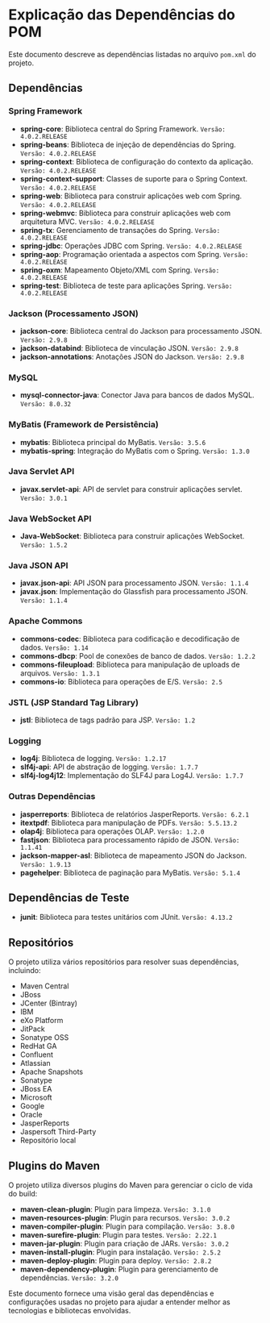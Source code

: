 # Explicação das Dependências do POM

Este documento descreve as dependências listadas no arquivo `pom.xml` do projeto.

## Dependências

### Spring Framework
- **spring-core**: Biblioteca central do Spring Framework. `Versão: 4.0.2.RELEASE`
- **spring-beans**: Biblioteca de injeção de dependências do Spring. `Versão: 4.0.2.RELEASE`
- **spring-context**: Biblioteca de configuração do contexto da aplicação. `Versão: 4.0.2.RELEASE`
- **spring-context-support**: Classes de suporte para o Spring Context. `Versão: 4.0.2.RELEASE`
- **spring-web**: Biblioteca para construir aplicações web com Spring. `Versão: 4.0.2.RELEASE`
- **spring-webmvc**: Biblioteca para construir aplicações web com arquitetura MVC. `Versão: 4.0.2.RELEASE`
- **spring-tx**: Gerenciamento de transações do Spring. `Versão: 4.0.2.RELEASE`
- **spring-jdbc**: Operações JDBC com Spring. `Versão: 4.0.2.RELEASE`
- **spring-aop**: Programação orientada a aspectos com Spring. `Versão: 4.0.2.RELEASE`
- **spring-oxm**: Mapeamento Objeto/XML com Spring. `Versão: 4.0.2.RELEASE`
- **spring-test**: Biblioteca de teste para aplicações Spring. `Versão: 4.0.2.RELEASE`

### Jackson (Processamento JSON)
- **jackson-core**: Biblioteca central do Jackson para processamento JSON. `Versão: 2.9.8`
- **jackson-databind**: Biblioteca de vinculação JSON. `Versão: 2.9.8`
- **jackson-annotations**: Anotações JSON do Jackson. `Versão: 2.9.8`

### MySQL
- **mysql-connector-java**: Conector Java para bancos de dados MySQL. `Versão: 8.0.32`

### MyBatis (Framework de Persistência)
- **mybatis**: Biblioteca principal do MyBatis. `Versão: 3.5.6`
- **mybatis-spring**: Integração do MyBatis com o Spring. `Versão: 1.3.0`

### Java Servlet API
- **javax.servlet-api**: API de servlet para construir aplicações servlet. `Versão: 3.0.1`

### Java WebSocket API
- **Java-WebSocket**: Biblioteca para construir aplicações WebSocket. `Versão: 1.5.2`

### Java JSON API
- **javax.json-api**: API JSON para processamento JSON. `Versão: 1.1.4`
- **javax.json**: Implementação do Glassfish para processamento JSON. `Versão: 1.1.4`

### Apache Commons
- **commons-codec**: Biblioteca para codificação e decodificação de dados. `Versão: 1.14`
- **commons-dbcp**: Pool de conexões de banco de dados. `Versão: 1.2.2`
- **commons-fileupload**: Biblioteca para manipulação de uploads de arquivos. `Versão: 1.3.1`
- **commons-io**: Biblioteca para operações de E/S. `Versão: 2.5`

### JSTL (JSP Standard Tag Library)
- **jstl**: Biblioteca de tags padrão para JSP. `Versão: 1.2`

### Logging
- **log4j**: Biblioteca de logging. `Versão: 1.2.17`
- **slf4j-api**: API de abstração de logging. `Versão: 1.7.7`
- **slf4j-log4j12**: Implementação do SLF4J para Log4J. `Versão: 1.7.7`

### Outras Dependências
- **jasperreports**: Biblioteca de relatórios JasperReports. `Versão: 6.2.1`
- **itextpdf**: Biblioteca para manipulação de PDFs. `Versão: 5.5.13.2`
- **olap4j**: Biblioteca para operações OLAP. `Versão: 1.2.0`
- **fastjson**: Biblioteca para processamento rápido de JSON. `Versão: 1.1.41`
- **jackson-mapper-asl**: Biblioteca de mapeamento JSON do Jackson. `Versão: 1.9.13`
- **pagehelper**: Biblioteca de paginação para MyBatis. `Versão: 5.1.4`

## Dependências de Teste
- **junit**: Biblioteca para testes unitários com JUnit. `Versão: 4.13.2`

## Repositórios
O projeto utiliza vários repositórios para resolver suas dependências, incluindo:
- Maven Central
- JBoss
- JCenter (Bintray)
- IBM
- eXo Platform
- JitPack
- Sonatype OSS
- RedHat GA
- Confluent
- Atlassian
- Apache Snapshots
- Sonatype
- JBoss EA
- Microsoft
- Google
- Oracle
- JasperReports
- Jaspersoft Third-Party
- Repositório local

## Plugins do Maven
O projeto utiliza diversos plugins do Maven para gerenciar o ciclo de vida do build:
- **maven-clean-plugin**: Plugin para limpeza. `Versão: 3.1.0`
- **maven-resources-plugin**: Plugin para recursos. `Versão: 3.0.2`
- **maven-compiler-plugin**: Plugin para compilação. `Versão: 3.8.0`
- **maven-surefire-plugin**: Plugin para testes. `Versão: 2.22.1`
- **maven-jar-plugin**: Plugin para criação de JARs. `Versão: 3.0.2`
- **maven-install-plugin**: Plugin para instalação. `Versão: 2.5.2`
- **maven-deploy-plugin**: Plugin para deploy. `Versão: 2.8.2`
- **maven-dependency-plugin**: Plugin para gerenciamento de dependências. `Versão: 3.2.0`

Este documento fornece uma visão geral das dependências e configurações usadas no projeto para ajudar a entender melhor as tecnologias e bibliotecas envolvidas.
